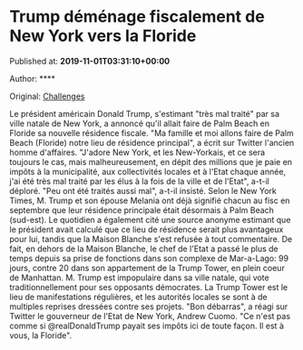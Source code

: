 
# Trump déménage fiscalement de New York vers la Floride

Published at: **2019-11-01T03:31:10+00:00**

Author: ****

Original: [Challenges](https://www.challenges.fr/monde/trump-demenage-fiscalement-de-new-york-vers-la-floride_682659)

Le président américain Donald Trump, s'estimant "très mal traité" par sa ville natale de New York, a annoncé qu'il allait faire de Palm Beach en Floride sa nouvelle résidence fiscale.
"Ma famille et moi allons faire de Palm Beach (Floride) notre lieu de résidence principal", a écrit sur Twitter l'ancien homme d'affaires.
"J'adore New York, et les New-Yorkais, et ce sera toujours le cas, mais malheureusement, en dépit des millions que je paie en impôts à la municipalité, aux collectivités locales et à l'Etat chaque année, j'ai été très mal traité par les élus à la fois de la ville et de l'Etat", a-t-il déploré.
"Peu ont été traités aussi mal", a-t-il insisté.
Selon le New York Times, M. Trump et son épouse Melania ont déjà signifié chacun au fisc en septembre que leur résidence principale était désormais à Palm Beach (sud-est).
Le quotidien a également cité une source anonyme estimant que le président avait calculé que ce lieu de résidence serait plus avantageux pour lui, tandis que la Maison Blanche s'est refusée à tout commentaire.
De fait, en dehors de la Maison Blanche, le chef de l'Etat a passé le plus de temps depuis sa prise de fonctions dans son complexe de Mar-a-Lago: 99 jours, contre 20 dans son appartement de la Trump Tower, en plein coeur de Manhattan.
M. Trump est impopulaire dans sa ville natale, qui vote traditionnellement pour ses opposants démocrates. La Trump Tower est le lieu de manifestations régulières, et les autorités locales se sont à de multiples reprises dressées contre ses projets.
"Bon débarras", a réagi sur Twitter le gouverneur de l'Etat de New York, Andrew Cuomo. "Ce n'est pas comme si @realDonaldTrump payait ses impôts ici de toute façon. Il est à vous, la Floride".
